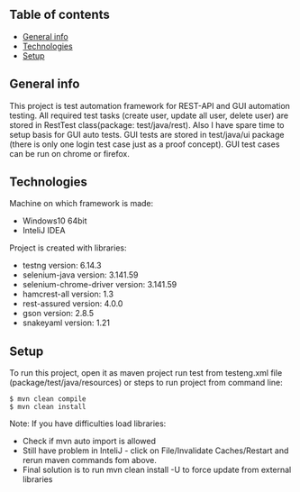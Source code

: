 ## Table of contents
* [General info](#general-info)
* [Technologies](#technologies)
* [Setup](#setup)

## General info
This project is test automation framework for REST-API and GUI automation testing.
All required test tasks (create user, update all user, delete user) are stored in
RestTest class(package: test/java/rest). Also I have spare time to setup basis for
GUI auto tests. GUI tests are stored in test/java/ui package (there is only one login
test case just as a proof concept). GUI test cases can be run on chrome or firefox.

## Technologies
Machine on which framework is made:
* Windows10 64bit
* InteliJ IDEA

Project is created with libraries:
* testng version: 6.14.3
* selenium-java version: 3.141.59
* selenium-chrome-driver version: 3.141.59
* hamcrest-all version: 1.3
* rest-assured version: 4.0.0
* gson version: 2.8.5
* snakeyaml version: 1.21

## Setup
To run this project, open it as maven project run test from testeng.xml file
(package/test/java/resources) or steps to run project from command line:
```
$ mvn clean compile
$ mvn clean install
```

Note: If you have difficulties load libraries:
* Check if mvn auto import is allowed
* Still have problem in InteliJ - click on File/Invalidate Caches/Restart and
rerun maven commands fom above.
* Final solution is to run mvn clean install -U to force update from external libraries